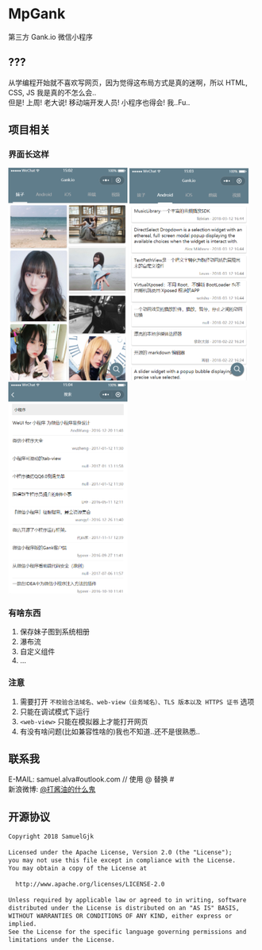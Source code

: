 # MpGank
第三方 Gank.io 微信小程序

## ???
从学编程开始就不喜欢写网页，因为觉得这布局方式是真的迷啊，所以 HTML, CSS, JS 我是真的不怎么会..  
但是! 上周! 老大说! 移动端开发人员! 小程序也得会! 我..Fu..

## 项目相关
### 界面长这样
<p>
<img src="/screenshots/1.png" width="240"/>
<img src="/screenshots/2.png" width="240"/>
<img src="/screenshots/0.png" width="240"/>
</p>

### 有啥东西
1. 保存妹子图到系统相册
2. 瀑布流
3. 自定义组件
4. ...

### 注意
1. 需要打开 ```不校验合法域名、web-view（业务域名）、TLS 版本以及 HTTPS 证书``` 选项
2. 只能在调试模式下运行
3. ```<web-view>``` 只能在模拟器上才能打开网页
4. 有没有啥问题(比如兼容性啥的)我也不知道..还不是很熟悉..

## 联系我
E-MAIL: samuel.alva#outlook.com // 使用 @ 替换 #  
新浪微博: [@打酱油的什么鬼](http://weibo.com/234394146)

## 开源协议
    Copyright 2018 SamuelGjk

    Licensed under the Apache License, Version 2.0 (the "License");
    you may not use this file except in compliance with the License.
    You may obtain a copy of the License at

      http://www.apache.org/licenses/LICENSE-2.0

    Unless required by applicable law or agreed to in writing, software
    distributed under the License is distributed on an "AS IS" BASIS,
    WITHOUT WARRANTIES OR CONDITIONS OF ANY KIND, either express or implied.
    See the License for the specific language governing permissions and
    limitations under the License.

